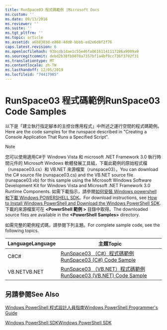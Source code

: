 ```yaml
---
title: RunSpace03 程式碼範例 |Microsoft Docs
ms.custom: ''
ms.date: 09/13/2016
ms.reviewer: ''
ms.suite: ''
ms.tgt_pltfrm: ''
ms.topic: article
ms.assetid: a6b8303d-e868-4dd0-bbbb-ed2e6d8f2f76
caps.latest.revision: 6
ms.openlocfilehash: 93bcdb1dae1c55e46fa06161141117286a9009a9
ms.sourcegitcommit: debd2b38fb8070a7357bf1a4bf9cc736f3702f31
ms.translationtype: MT
ms.contentlocale: zh-TW
ms.lasthandoff: 12/05/2019
ms.locfileid: "74417985"
---
```

# <a name="runspace03-code-samples"></a><span data-ttu-id="798cf-102">RunSpace03 程式碼範例</span><span class="sxs-lookup"><span data-stu-id="798cf-102">RunSpace03 Code Samples</span></span>

<span data-ttu-id="798cf-103">以下是「建立執行指定腳本的主控台應用程式」中所述之運行空間的程式碼範例。</span><span class="sxs-lookup"><span data-stu-id="798cf-103">Here are the code samples for the runspace described in "Creating a Console Application That Runs a Specified Script".</span></span>

> [!NOTE]
> <span data-ttu-id="798cf-104">您可以使用適用C#于 Windows Vista 和 microsoft .NET Framework 3.0 執行時間元件的 Microsoft Windows 軟體發展工具組，下載此範例的原始程式檔（runspace03.cs）和 VB.NET 來源檔案（runspace03）。</span><span class="sxs-lookup"><span data-stu-id="798cf-104">You can download the C# source file (runspace03.cs) and the VB.NET source file (runspace03.vb) for this sample using the Microsoft Windows Software Development Kit for Windows Vista and Microsoft .NET Framework 3.0 Runtime Components.</span></span> <span data-ttu-id="798cf-105">如需下載指示，請參閱[如何安裝 Windows powershell 和下載 Windows POWERSHELL SDK](/powershell/scripting/developer/installing-the-windows-powershell-sdk)。</span><span class="sxs-lookup"><span data-stu-id="798cf-105">For download instructions, see [How to Install Windows PowerShell and Download the Windows PowerShell SDK](/powershell/scripting/developer/installing-the-windows-powershell-sdk).</span></span>
> <span data-ttu-id="798cf-106">下載的來源檔案可在 **\<PowerShell 範例 >** 目錄中取得。</span><span class="sxs-lookup"><span data-stu-id="798cf-106">The downloaded source files are available in the **\<PowerShell Samples>** directory.</span></span>

<span data-ttu-id="798cf-107">如需完整的範例程式碼，請參閱下列主題。</span><span class="sxs-lookup"><span data-stu-id="798cf-107">For complete sample code, see the following topics.</span></span>

| <span data-ttu-id="798cf-108">Language</span><span class="sxs-lookup"><span data-stu-id="798cf-108">Language</span></span> |                                 <span data-ttu-id="798cf-109">主題</span><span class="sxs-lookup"><span data-stu-id="798cf-109">Topic</span></span>                                 |
| -------- | --------------------------------------------------------------------- |
| <span data-ttu-id="798cf-110">C#</span><span class="sxs-lookup"><span data-stu-id="798cf-110">C#</span></span>       | [<span data-ttu-id="798cf-111">RunSpace03 （C#）程式碼範例</span><span class="sxs-lookup"><span data-stu-id="798cf-111">RunSpace03 (C#) Code Sample</span></span>](./runspace03-csharp-code-sample.md)     |
| <span data-ttu-id="798cf-112">VB.NET</span><span class="sxs-lookup"><span data-stu-id="798cf-112">VB.NET</span></span>   | [<span data-ttu-id="798cf-113">RunSpace03 （VB.NET）程式碼範例</span><span class="sxs-lookup"><span data-stu-id="798cf-113">RunSpace03 (VB.NET) Code Sample</span></span>](./runspace03-vb-net-code-sample.md) |

## <a name="see-also"></a><span data-ttu-id="798cf-114">另請參閱</span><span class="sxs-lookup"><span data-stu-id="798cf-114">See Also</span></span>

[<span data-ttu-id="798cf-115">Windows PowerShell 程式設計人員指南</span><span class="sxs-lookup"><span data-stu-id="798cf-115">Windows PowerShell Programmer's Guide</span></span>](./windows-powershell-programmer-s-guide.md)

[<span data-ttu-id="798cf-116">Windows PowerShell SDK</span><span class="sxs-lookup"><span data-stu-id="798cf-116">Windows PowerShell SDK</span></span>](../windows-powershell-reference.md)
